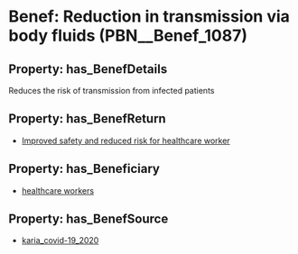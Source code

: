 # Benef: __Reduction in transmission via body fluids__ (PBN__Benef_1087)

## Property: has_BenefDetails

Reduces the risk of transmission from infected patients

## Property: has_BenefReturn

* [Improved safety and reduced risk for healthcare worker](../BenefReturn/PBN__BenefReturn_1215)

## Property: has_Beneficiary

* [healthcare workers](../Stakeholder/PBN__Stakeholder_68)

## Property: has_BenefSource

* [karia_covid-19_2020](../Article/PBN__Article_225)

